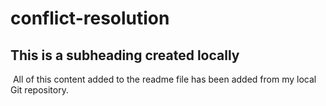 # conflict-resolution

## This is a subheading created locally
​
  All of this content added to the readme file has been added from my local Git repository.

